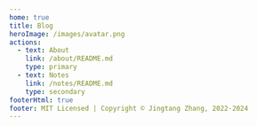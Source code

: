 ```yaml
---
home: true
title: Blog
heroImage: /images/avatar.png
actions:
  - text: About
    link: /about/README.md
    type: primary
  - text: Notes
    link: /notes/README.md
    type: secondary
footerHtml: true
footer: MIT Licensed | Copyright © Jingtang Zhang, 2022-2024
---
```

